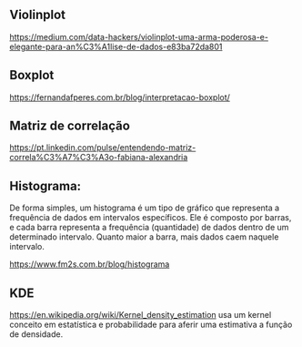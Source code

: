 ## Violinplot
https://medium.com/data-hackers/violinplot-uma-arma-poderosa-e-elegante-para-an%C3%A1lise-de-dados-e83ba72da801

## Boxplot
https://fernandafperes.com.br/blog/interpretacao-boxplot/

## Matriz de correlação
https://pt.linkedin.com/pulse/entendendo-matriz-correla%C3%A7%C3%A3o-fabiana-alexandria

## Histograma:
De forma simples, um histograma é um tipo de gráfico que representa a frequência de dados em intervalos específicos. Ele é composto por barras, e cada barra representa a frequência (quantidade) de dados dentro de um determinado intervalo. Quanto maior a barra, mais dados caem naquele intervalo. 

https://www.fm2s.com.br/blog/histograma

## KDE
https://en.wikipedia.org/wiki/Kernel_density_estimation
usa um kernel conceito em estatística e probabilidade para aferir uma estimativa a função de densidade. 